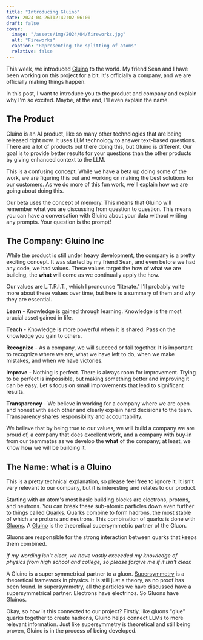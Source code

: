 ```yaml
---
title: "Introducing Gluino"
date: 2024-04-26T12:42:02-06:00
draft: false
cover:
  image: "/assets/img/2024/04/fireworks.jpg"
  alt: "Fireworks"
  caption: "Representing the splitting of atoms"
  relative: false
---
```


This week, we introduced [Gluino](https://www.gluino.io) to the world. My friend Sean and I have been working on this project for a bit. It's officially a company, and we are officially making things happen.

In this post, I want to introduce you to the product and company and explain why I'm so excited. Maybe, at the end, I'll even explain the name.

## The Product

Gluino is an AI product, like so many other technologies that are being released right now. It uses LLM technology to answer text-based questions. There are a lot of products out there doing this, but Gluino is different. Our goal is to provide better results for your questions than the other products by giving enhanced context to the LLM.

This is a confusing concept. While we have a beta up doing some of the work, we are figuring this out and working on making the best solutions for our customers. As we do more of this fun work, we'll explain how we are going about doing this.

Our beta uses the concept of memory. This means that Gluino will remember what you are discussing from question to question. This means you can have a conversation with Gluino about your data without writing any prompts. Your question is the prompt!

## The Company: Gluino Inc

While the product is still under heavy development, the company is a pretty exciting concept. It was started by my friend Sean, and even before we had any code, we had values. These values target the how of what we are building, the **what** will come as we continually apply the how.

Our values are L.T.R.I.T., which I pronounce "literate." I'll probably write more about these values over time, but here is a summary of them and why they are essential.

**Learn** - Knowledge is gained through learning. Knowledge is the most crucial asset gained in life.

**Teach** - Knowledge is more powerful when it is shared. Pass on the knowledge you gain to others.

**Recognize** - As a company, we will succeed or fail together. It is important to recognize where we are, what we have left to do, when we make mistakes, and when we have victories.

**Improve** - Nothing is perfect. There is always room for improvement. Trying to be perfect is impossible, but making something better and improving it can be easy. Let's focus on small improvements that lead to significant results.

**Transparency** - We believe in working for a company where we are open and honest with each other and clearly explain hard decisions to the team. Transparency shares responsibility and accountability.

We believe that by being true to our values, we will build a company we are proud of, a company that does excellent work, and a company with buy-in from our teammates as we develop the **what** of the company; at least, we know **how** we will be building it.

## The Name: what is a Gluino

This is a pretty technical explanation, so please feel free to ignore it. It isn't very relevant to our company, but it is interesting and relates to our product.

Starting with an atom's most basic building blocks are electrons, protons, and neutrons. You can break these sub-atomic particles down even further to things called [Quarks](https://en.wikipedia.org/wiki/Quark). Quarks combine to form hadrons, the most stable of which are protons and neutrons. This combination of quarks is done with [Gluons](https://en.wikipedia.org/wiki/Gluon). A [Gluino](https://en.wikipedia.org/wiki/Gluino) is the theoretical supersymmetric partner of the Gluon.

Gluons are responsible for the strong interaction between quarks that keeps them combined.

_If my wording isn't clear, we have vastly exceeded my knowledge of physics from high school and college, so please forgive me if it isn't clear._

A Gluino is a super symmetrical partner to a gluon. [Supersymmetry](https://en.wikipedia.org/wiki/Supersymmetry) is a theoretical framework in physics. It is still just a theory, as no proof has been found. In supersymmetry, all the particles we have discussed have a supersymmetrical partner. Electrons have electrinos. So Gluons have Gluinos.

Okay, so how is this connected to our project? Firstly, like gluons "glue" quarks together to create hadrons, Gluino helps connect LLMs to more relevant information. Just like supersymmetry is theoretical and still being proven, Gluino is in the process of being developed.
